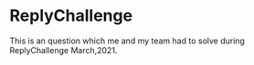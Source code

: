 # ReplyChallenge
This is an question which me and my team had to solve during ReplyChallenge March,2021.
